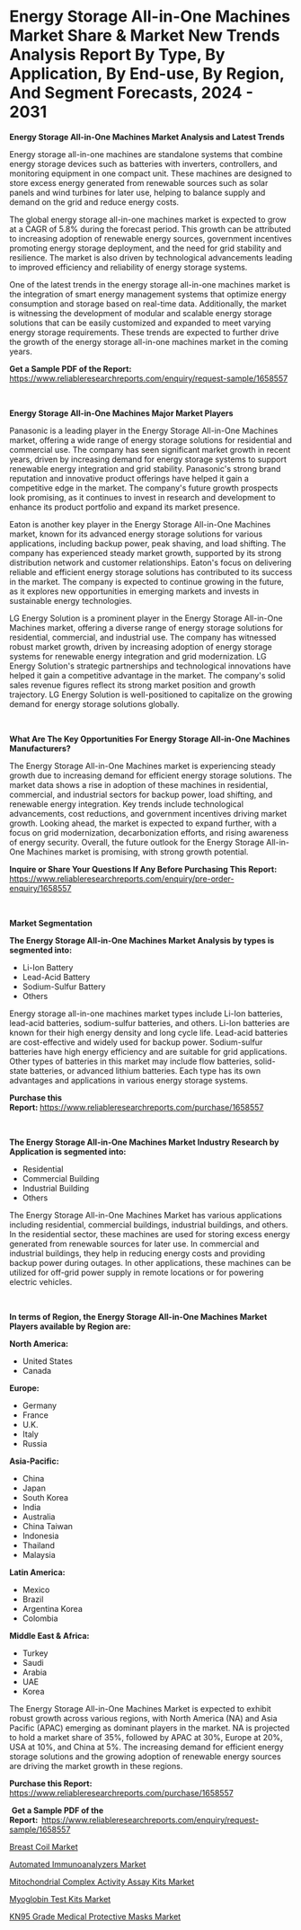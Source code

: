 <p><h1>Energy Storage All-in-One Machines Market Share & Market New Trends Analysis Report By Type, By Application, By End-use, By Region, And Segment Forecasts, 2024 - 2031</h1></p><p><strong>Energy Storage All-in-One Machines Market Analysis and Latest Trends</strong></p>
<p><p>Energy storage all-in-one machines are standalone systems that combine energy storage devices such as batteries with inverters, controllers, and monitoring equipment in one compact unit. These machines are designed to store excess energy generated from renewable sources such as solar panels and wind turbines for later use, helping to balance supply and demand on the grid and reduce energy costs.</p><p>The global energy storage all-in-one machines market is expected to grow at a CAGR of 5.8% during the forecast period. This growth can be attributed to increasing adoption of renewable energy sources, government incentives promoting energy storage deployment, and the need for grid stability and resilience. The market is also driven by technological advancements leading to improved efficiency and reliability of energy storage systems.</p><p>One of the latest trends in the energy storage all-in-one machines market is the integration of smart energy management systems that optimize energy consumption and storage based on real-time data. Additionally, the market is witnessing the development of modular and scalable energy storage solutions that can be easily customized and expanded to meet varying energy storage requirements. These trends are expected to further drive the growth of the energy storage all-in-one machines market in the coming years.</p></p>
<p><strong>Get a Sample PDF of the Report:&nbsp;</strong> <a href="https://www.reliableresearchreports.com/enquiry/request-sample/1658557">https://www.reliableresearchreports.com/enquiry/request-sample/1658557</a></p>
<p>&nbsp;</p>
<p><strong>Energy Storage All-in-One Machines Major Market Players</strong></p>
<p><p>Panasonic is a leading player in the Energy Storage All-in-One Machines market, offering a wide range of energy storage solutions for residential and commercial use. The company has seen significant market growth in recent years, driven by increasing demand for energy storage systems to support renewable energy integration and grid stability. Panasonic's strong brand reputation and innovative product offerings have helped it gain a competitive edge in the market. The company's future growth prospects look promising, as it continues to invest in research and development to enhance its product portfolio and expand its market presence.</p><p>Eaton is another key player in the Energy Storage All-in-One Machines market, known for its advanced energy storage solutions for various applications, including backup power, peak shaving, and load shifting. The company has experienced steady market growth, supported by its strong distribution network and customer relationships. Eaton's focus on delivering reliable and efficient energy storage solutions has contributed to its success in the market. The company is expected to continue growing in the future, as it explores new opportunities in emerging markets and invests in sustainable energy technologies.</p><p>LG Energy Solution is a prominent player in the Energy Storage All-in-One Machines market, offering a diverse range of energy storage solutions for residential, commercial, and industrial use. The company has witnessed robust market growth, driven by increasing adoption of energy storage systems for renewable energy integration and grid modernization. LG Energy Solution's strategic partnerships and technological innovations have helped it gain a competitive advantage in the market. The company's solid sales revenue figures reflect its strong market position and growth trajectory. LG Energy Solution is well-positioned to capitalize on the growing demand for energy storage solutions globally.</p></p>
<p>&nbsp;</p>
<p><strong>What Are The Key Opportunities For Energy Storage All-in-One Machines Manufacturers?</strong></p>
<p><p>The Energy Storage All-in-One Machines market is experiencing steady growth due to increasing demand for efficient energy storage solutions. The market data shows a rise in adoption of these machines in residential, commercial, and industrial sectors for backup power, load shifting, and renewable energy integration. Key trends include technological advancements, cost reductions, and government incentives driving market growth. Looking ahead, the market is expected to expand further, with a focus on grid modernization, decarbonization efforts, and rising awareness of energy security. Overall, the future outlook for the Energy Storage All-in-One Machines market is promising, with strong growth potential.</p></p>
<p><strong>Inquire or Share Your Questions If Any Before Purchasing This Report:</strong> <a href="https://www.reliableresearchreports.com/enquiry/pre-order-enquiry/1658557">https://www.reliableresearchreports.com/enquiry/pre-order-enquiry/1658557</a></p>
<p>&nbsp;</p>
<p><strong>Market Segmentation</strong></p>
<p><strong>The Energy Storage All-in-One Machines Market Analysis by types is segmented into:</strong></p>
<p><ul><li>Li-Ion Battery</li><li>Lead-Acid Battery</li><li>Sodium-Sulfur Battery</li><li>Others</li></ul></p>
<p><p>Energy storage all-in-one machines market types include Li-Ion batteries, lead-acid batteries, sodium-sulfur batteries, and others. Li-Ion batteries are known for their high energy density and long cycle life. Lead-acid batteries are cost-effective and widely used for backup power. Sodium-sulfur batteries have high energy efficiency and are suitable for grid applications. Other types of batteries in this market may include flow batteries, solid-state batteries, or advanced lithium batteries. Each type has its own advantages and applications in various energy storage systems.</p></p>
<p><strong>Purchase this Report:&nbsp;</strong><a href="https://www.reliableresearchreports.com/purchase/1658557">https://www.reliableresearchreports.com/purchase/1658557</a></p>
<p>&nbsp;</p>
<p><strong>The Energy Storage All-in-One Machines Market Industry Research by Application is segmented into:</strong></p>
<p><ul><li>Residential</li><li>Commercial Building</li><li>Industrial Building</li><li>Others</li></ul></p>
<p><p>The Energy Storage All-in-One Machines Market has various applications including residential, commercial buildings, industrial buildings, and others. In the residential sector, these machines are used for storing excess energy generated from renewable sources for later use. In commercial and industrial buildings, they help in reducing energy costs and providing backup power during outages. In other applications, these machines can be utilized for off-grid power supply in remote locations or for powering electric vehicles.</p></p>
<p>&nbsp;</p>
<p><strong>In terms of Region, the Energy Storage All-in-One Machines Market Players available by Region are:</strong></p>
<p>
    <p> <strong> North America: </strong>
        <ul>
            <li>United States</li>
            <li>Canada</li>
        </ul>
        </p> 
    <p> <strong> Europe: </strong>
        <ul>
            <li>Germany</li>
            <li>France</li>
            <li>U.K.</li>
            <li>Italy</li>
            <li>Russia</li>
        </ul>
        </p> 
    <p> <strong> Asia-Pacific: </strong>
        <ul>
            <li>China</li>
            <li>Japan</li>
            <li>South Korea</li>
            <li>India</li>
            <li>Australia</li>
            <li>China Taiwan</li>
            <li>Indonesia</li>
            <li>Thailand</li>
            <li>Malaysia</li>
        </ul>
        </p> 
    <p> <strong> Latin America: </strong>
        <ul>
            <li>Mexico</li>
            <li>Brazil</li>
            <li>Argentina Korea</li>
            <li>Colombia</li>
        </ul>
        </p> 
    <p> <strong> Middle East & Africa: </strong>
        <ul>
            <li>Turkey</li>
            <li>Saudi</li>
            <li>Arabia</li>
            <li>UAE</li>
            <li>Korea</li>
        </ul>
    </p>
    </p>
<p><p>The Energy Storage All-in-One Machines Market is expected to exhibit robust growth across various regions, with North America (NA) and Asia Pacific (APAC) emerging as dominant players in the market. NA is projected to hold a market share of 35%, followed by APAC at 30%, Europe at 20%, USA at 10%, and China at 5%. The increasing demand for efficient energy storage solutions and the growing adoption of renewable energy sources are driving the market growth in these regions.</p></p>
<p><strong>Purchase this Report: </strong><a href="https://www.reliableresearchreports.com/purchase/1658557">https://www.reliableresearchreports.com/purchase/1658557</a></p>
<p>&nbsp;<strong>Get a Sample PDF of the Report:&nbsp;&nbsp;</strong><a href="https://www.reliableresearchreports.com/enquiry/request-sample/1658557">https://www.reliableresearchreports.com/enquiry/request-sample/1658557</a></p>
<p><strong></strong></p>
<p><p><a href="https://medium.com/@vidyap2912/breast-coil-market-research-report-its-history-and-forecast-2024-to-2031-cf79698a3eca">Breast Coil Market</a></p><p><a href="https://medium.com/@vidyap2912/automated-immunoanalyzers-market-outlook-industry-overview-and-forecast-2024-to-2031-50a2f4f6fcb5">Automated Immunoanalyzers Market</a></p><p><a href="https://medium.com/@magaliortiz1955/decoding-mitochondrial-complex-activity-assay-kits-market-metrics-market-share-trends-and-growth-9ec4cde6253d">Mitochondrial Complex Activity Assay Kits Market</a></p><p><a href="https://medium.com/@magaliortiz1955/myoglobin-test-kits-market-size-cagr-trends-2024-2030-a39bc9f33f8a">Myoglobin Test Kits Market</a></p><p><a href="https://medium.com/@marcellakin2023/kn95-grade-medical-protective-masks-market-research-report-its-history-and-forecast-2024-to-2031-5ef8f7b2eda6">KN95 Grade Medical Protective Masks Market</a></p></p>
